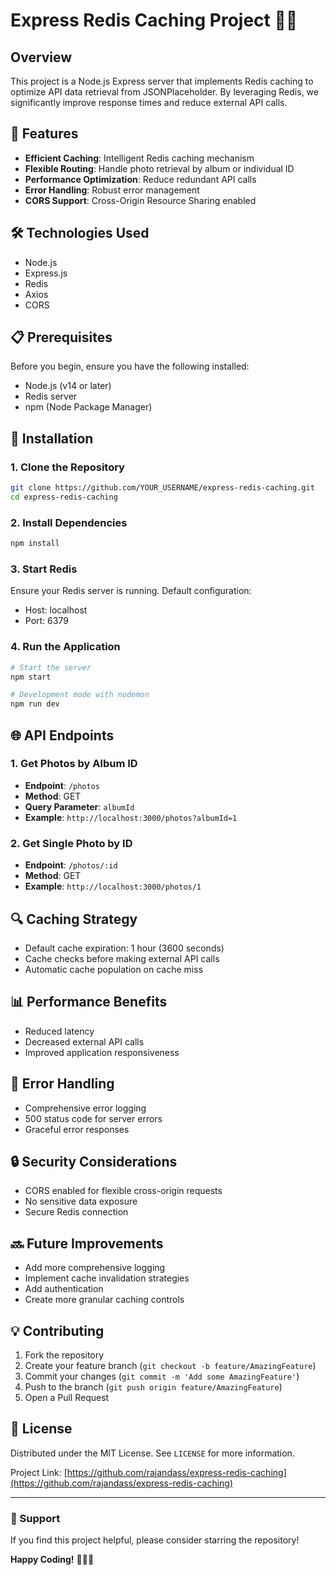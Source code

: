 # Express Redis Caching Project 🚀🔬

## Overview
This project is a Node.js Express server that implements Redis caching to optimize API data retrieval from JSONPlaceholder. By leveraging Redis, we significantly improve response times and reduce external API calls.

## 🌟 Features
- **Efficient Caching**: Intelligent Redis caching mechanism
- **Flexible Routing**: Handle photo retrieval by album or individual ID
- **Performance Optimization**: Reduce redundant API calls
- **Error Handling**: Robust error management
- **CORS Support**: Cross-Origin Resource Sharing enabled

## 🛠 Technologies Used
- Node.js
- Express.js
- Redis
- Axios
- CORS

## 📋 Prerequisites
Before you begin, ensure you have the following installed:
- Node.js (v14 or later)
- Redis server
- npm (Node Package Manager)

## 🔧 Installation

### 1. Clone the Repository
```bash
git clone https://github.com/YOUR_USERNAME/express-redis-caching.git
cd express-redis-caching
```

### 2. Install Dependencies
```bash
npm install
```

### 3. Start Redis
Ensure your Redis server is running. Default configuration:
- Host: localhost
- Port: 6379

### 4. Run the Application
```bash
# Start the server
npm start

# Development mode with nodemon
npm run dev
```

## 🌐 API Endpoints

### 1. Get Photos by Album ID
- **Endpoint**: `/photos`
- **Method**: GET
- **Query Parameter**: `albumId`
- **Example**: `http://localhost:3000/photos?albumId=1`

### 2. Get Single Photo by ID
- **Endpoint**: `/photos/:id`
- **Method**: GET
- **Example**: `http://localhost:3000/photos/1`

## 🔍 Caching Strategy
- Default cache expiration: 1 hour (3600 seconds)
- Cache checks before making external API calls
- Automatic cache population on cache miss

## 📊 Performance Benefits
- Reduced latency
- Decreased external API calls
- Improved application responsiveness

## 🚨 Error Handling
- Comprehensive error logging
- 500 status code for server errors
- Graceful error responses

## 🔒 Security Considerations
- CORS enabled for flexible cross-origin requests
- No sensitive data exposure
- Secure Redis connection

## 🔜 Future Improvements
- Add more comprehensive logging
- Implement cache invalidation strategies
- Add authentication
- Create more granular caching controls

## 💡 Contributing
1. Fork the repository
2. Create your feature branch (`git checkout -b feature/AmazingFeature`)
3. Commit your changes (`git commit -m 'Add some AmazingFeature'`)
4. Push to the branch (`git push origin feature/AmazingFeature`)
5. Open a Pull Request

## 📜 License
Distributed under the MIT License. See `LICENSE` for more information.


Project Link: [https://github.com/rajandass/express-redis-caching](https://github.com/rajandass/express-redis-caching)

---

### 💖 Support
If you find this project helpful, please consider starring the repository! 

**Happy Coding!** 👨‍💻🎉
